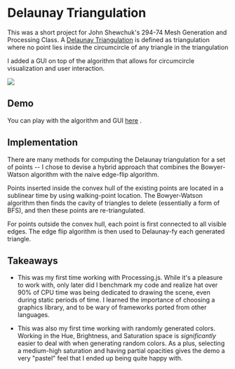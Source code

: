 # Delaunay Triangulation

This was a short project for John Shewchuk's 294-74 Mesh Generation and Processing Class. A [Delaunay Triangulation](http://en.wikipedia.org/wiki/Delaunay_triangulation) is defined as triangulation where no point lies inside the circumcircle of any triangle in the triangulation

I added a GUI on top of the algorithm that allows for circumcircle visualization and user interaction.

<img src="http://petercottle.com/miscPics/dt.png"/>

## Demo

You can play with the algorithm and GUI [here](http://petercottle.com/DT/DT.html) .

## Implementation

There are many methods for computing the Delaunay triangulation for a set of points -- I chose to devise a hybrid approach that combines the Bowyer-Watson algorithm with the naive edge-flip algorithm.

Points inserted inside the convex hull of the existing points are located in a sublinear time by using walking-point location. The Bowyer-Watson algorithm then finds the cavity of triangles to delete (essentially a form of BFS), and then these points are re-triangulated.

For points outside the convex hull, each point is first connected to all visible edges. The edge flip algorithm is then used to Delaunay-fy each generated triangle.

## Takeaways

* This was my first time working with Processing.js. While it's a pleasure to work with, only later did I benchmark my code and realize hat over 90% of CPU time was being dedicated to drawing the scene, even during static periods of time. I learned the importance of choosing a graphics library, and to be wary of frameworks ported from other languages.

* This was also my first time working with randomly generated colors. Working in the Hue, Brightness, and Saturation space is *significantly* easier to deal with when generating random colors. As a plus, selecting a medium-high saturation and having partial opacities gives the demo a very "pastel" feel that I ended up being quite happy with.

